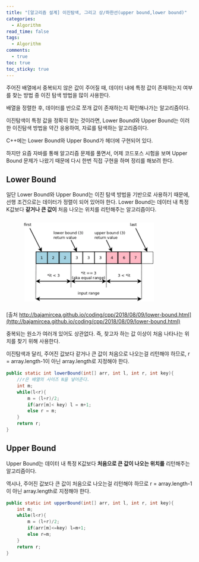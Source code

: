 ```yaml
---
title: "[알고리즘 설계] 이진탐색, 그리고 상/하한선(upper bound,lower bound)"
categories:
  - Algorithm
read_time: false
tags:
  - Algorithm
comments:
  - true
toc: true
toc_sticky: true
---
```

주어진 배열에서 중복되지 않은 값이 주어질 때, 데이터 내에 특정 값이 존재하는지 여부를 찾는 방법 중 이진 탐색 방법을 많이 사용한다.

배열을 정렬한 후, 데이터를 반으로 쪼개 값이 존재하는지 확인해나가는 알고리즘이다.

이진탐색이 특정 값을 정확히 찾는 것이라면, Lower Bound와 Upper Bound는 이러한 이진탐색 방법을 약간 응용하여, 자료를 탐색하는 알고리즘이다.

C++에는 Lower Bound와 Upper Bound가 <algorithm>헤더에 구현되어 있다.

하지만 요즘 자바를 통해 알고리즘 문제를 풀면서, 어제 코드포스 시험을 보며 Upper Bound 문제가 나왔기 때문에 다시 한번 직접 구현을 하며 정리를 해보려 한다.

## Lower Bound
일단 Lower Bound와 Upper Bound는 이진 탐색 방법을 기반으로 사용하기 때문에, 선행 조건으로는 데이터가 정렬이 되어 있어야 한다.
Lower Bound는 데이터 내 특정 K값보다 __같거나 큰 값이__ 처음 나오는 위치를 리턴해주는 알고리즘이다.

![](/assets/img/Algorithm/20200313_1.png)

[출처 http://bajamircea.github.io/coding/cpp/2018/08/09/lower-bound.html](http://bajamircea.github.io/coding/cpp/2018/08/09/lower-bound.html)

중복되는 원소가 여러개 있어도 상관없다. 즉, 찾고자 하는 값 이상이 처음 나타나는 위치를 찾기 위해 사용한다.

이진탐색과 달리, 주어진 값보다 같거나 큰 값이 처음으로 나오는걸 리턴해야 하므로, r = array.length-1이 아닌 array.length로 지정해야 한다.

```java
public static int lowerBound(int[] arr, int l, int r, int key){
    //r은 배열의 사이즈 N을 넣어준다. 
    int m;
    while(l<r){
        m = (l+r)/2;
        if(arr[m]< key) l = m+1;
        else r = m;
    }
    return r;
} 
```

## Upper Bound
Upper Bound는 데이터 내 특정 K값보다 __처음으로 큰 값이 나오는 위치를__ 리턴해주는 알고리즘이다.

역시나, 주어진 값보다 큰 값이 처음으로 나오는걸 리턴해야 하므로 r = array.length-1이 아닌 array.length로 지정해야 한다.

```java
public static int upperBound(int[] arr, int l, int r, int key){
    int m;
    while(l<r){
        m = (l+r)/2;
        if(arr[m]<=key) l=m+1;
        else r=m;
    }
    return r;
}
```

